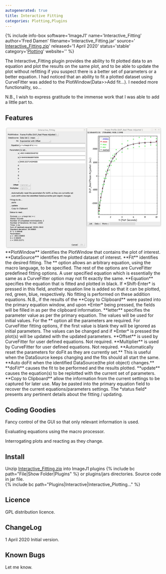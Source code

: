 ```yaml
---
autogenerated: true
title: Interactive Fitting
categories: Plotting,Plugins
---
```


{% include info-box software='ImageJ1' name='Interactive\_Fitting' author='Fred Damen' filename='Interactive\_Fitting.jar' source=' [Interactive\_Fitting.zip](/media/Interactive_Fitting.zip)' released='1 April 2020' status='stable' category='[Plotting](Category_Plotting)' website='' %}

The Interactive\_Fitting plugin provides the ability to fit plotted data to an equation and plot the results on the same plot, and to be able to update the plot without refitting if you suspect there is a better set of parameters or a better equation. I had noticed that an ability to fit a plotted dataset using CurveFitter was added to the PlotWindow(Data&gt;&gt;Add fit...). I needed more functionality, so...

N.B., I wish to express gratitude to the immense work that I was able to add a little part to.

## Features

<img src="/media/Interactive Fitting.jpg" width="800"/>  
**PlotWindow** identifies the PlotWindow that contains the plot of interest.  
**DataSource** identifies the plotted dataset of interest.  
**Fit** identifies the desired fitting. The *<user defined>* option allows an arbitrary equation, using the macro language, to be specified. The rest of the options are CurveFitter predefined fitting options. A user specified equation which is essentially the same as a CurveFitter option may not fit exactly the same.  
**Equation** specifies the equation that is fitted and plotted in black. If *Shift-Enter* is pressed in this field, another equation line is added so that it can be plotted, red, green, blue, respectively. No fitting is performed on these addition equations. N.B., if the results of the **Copy to Clipboard** were pasted into the primary equation window, and upon *Enter* being pressed, the fields will be filled in as per the clipboard information.  
**letter** specifies the parameter value as per the primary equation. The values will be used for initial values. For the *<user defined>* option all the parameters are required. For CurveFitter fitting options, if the first value is blank they will be ignored as initial parameters. The values can be changed and if *Enter* is pressed the plot(s) will be updated with the updated parameters.  
**Offset** is used by CurveFitter for user defined equations. Not required.  
**Multiplier** is used by CurveFitter for user defined equations. Not required.  
**Automatically reset the parameters for doFit as they are currently set.** This is useful when the DataSource keeps changing and the fits should all start the same.  
**Auto doFit when the identified DataSource(the plot object) changes.**  
**doFit** causes the fit to be performed and the results plotted.  
**update** causes the equation(s) to be replotted with the current set of parameters.  
**Copy to Clipboard** allow the information from the current settings to be captured for later use. May be pasted into the primary equation field to recover the current equations/parameters settings.  
The *status field* presents any pertinent details about the fitting / updating.

## Coding Goodies

Fancy control of the GUI so that only relevant information is used.

Evaluating equations using the macro processor.

Interrogating plots and reacting as they change.

## Install

Unzip [Interactive\_Fitting.zip](/media/Interactive_Fitting.zip) into ImageJ1 plugins {% include bc path="File|Show Folder|Plugins" %} or plugins/jars directories. Source code in jar file.  
{% include bc path="Plugins|Interactive|Interactive\_Plotting..." %}

## Licence

GPL distribution licence.

## ChangeLog

1 April 2020 Initial version.

## Known Bugs

Let me know.

 
